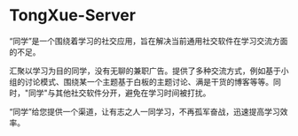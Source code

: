 # TongXue-Server

“同学”是一个围绕着学习的社交应用，旨在解决当前通用社交软件在学习交流方面的不足。

汇聚以学习为目的同学，没有无聊的兼职广告。提供了多种交流方式，例如基于小组的讨论模式、围绕某一个主题基于白板的主题讨论、满是干货的博客等等。同时，"同学"与其他社交软件分开，避免在学习时间被打扰。

“同学”给您提供一个渠道，让有志之人一同学习，不再孤军奋战，迅速提高学习效率。

